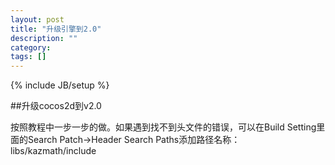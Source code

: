 ```yaml
---
layout: post
title: "升级引擎到2.0"
description: ""
category: 
tags: []
---
```

{% include JB/setup %}

##升级cocos2d到v2.0

按照教程中一步一步的做。如果遇到找不到头文件的错误，可以在Build Setting里面的Search Patch->Header Search Paths添加路径名称：
libs/kazmath/include